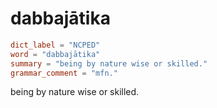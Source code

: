 # dabbajātika

``` toml
dict_label = "NCPED"
word = "dabbajātika"
summary = "being by nature wise or skilled."
grammar_comment = "mfn."
```

being by nature wise or skilled.

